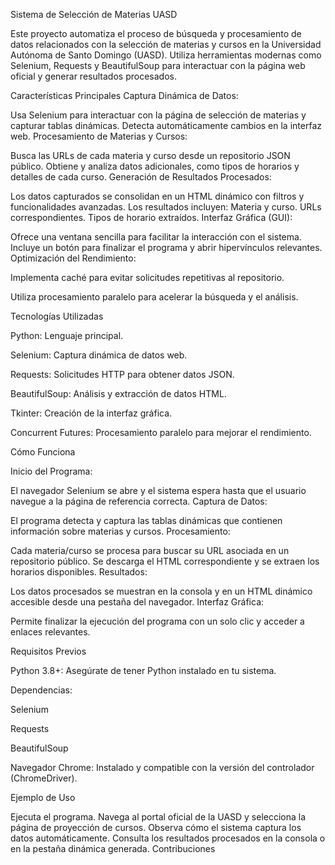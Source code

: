 Sistema de Selección de Materias UASD

Este proyecto automatiza el proceso de búsqueda y procesamiento de datos relacionados con la selección de materias y cursos en la Universidad Autónoma de Santo Domingo (UASD). Utiliza herramientas modernas como Selenium, Requests y BeautifulSoup para interactuar con la página web oficial y generar resultados procesados.


Características Principales
Captura Dinámica de Datos:

Usa Selenium para interactuar con la página de selección de materias y capturar tablas dinámicas.
Detecta automáticamente cambios en la interfaz web.
Procesamiento de Materias y Cursos:

Busca las URLs de cada materia y curso desde un repositorio JSON público.
Obtiene y analiza datos adicionales, como tipos de horarios y detalles de cada curso.
Generación de Resultados Procesados:

Los datos capturados se consolidan en un HTML dinámico con filtros y funcionalidades avanzadas.
Los resultados incluyen:
Materia y curso.
URLs correspondientes.
Tipos de horario extraídos.
Interfaz Gráfica (GUI):

Ofrece una ventana sencilla para facilitar la interacción con el sistema.
Incluye un botón para finalizar el programa y abrir hipervínculos relevantes.
Optimización del Rendimiento:

Implementa caché para evitar solicitudes repetitivas al repositorio.

Utiliza procesamiento paralelo para acelerar la búsqueda y el análisis.

Tecnologías Utilizadas

Python: Lenguaje principal.

Selenium: Captura dinámica de datos web.

Requests: Solicitudes HTTP para obtener datos JSON.

BeautifulSoup: Análisis y extracción de datos HTML.

Tkinter: Creación de la interfaz gráfica.

Concurrent Futures: Procesamiento paralelo para mejorar el rendimiento.


Cómo Funciona

Inicio del Programa:

El navegador Selenium se abre y el sistema espera hasta que el usuario navegue a la página de referencia correcta.
Captura de Datos:

El programa detecta y captura las tablas dinámicas que contienen información sobre materias y cursos.
Procesamiento:

Cada materia/curso se procesa para buscar su URL asociada en un repositorio público.
Se descarga el HTML correspondiente y se extraen los horarios disponibles.
Resultados:

Los datos procesados se muestran en la consola y en un HTML dinámico accesible desde una pestaña del navegador.
Interfaz Gráfica:

Permite finalizar la ejecución del programa con un solo clic y acceder a enlaces relevantes.

Requisitos Previos

Python 3.8+: Asegúrate de tener Python instalado en tu sistema.

Dependencias:

Selenium

Requests

BeautifulSoup

Navegador Chrome: Instalado y compatible con la versión del controlador (ChromeDriver).


Ejemplo de Uso

Ejecuta el programa.
Navega al portal oficial de la UASD y selecciona la página de proyección de cursos.
Observa cómo el sistema captura los datos automáticamente.
Consulta los resultados procesados en la consola o en la pestaña dinámica generada.
Contribuciones
